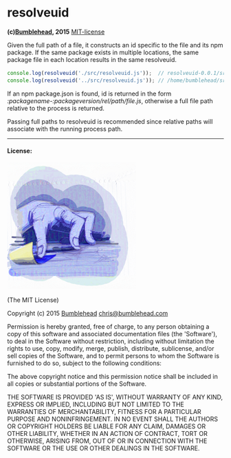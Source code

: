 resolveuid
==========
**(c)[Bumblehead][0], 2015** [MIT-license](#license)

Given the full path of a file, it constructs an id specific to the file and its npm package. If the same package exists in multiple locations, the same package file in each location results in the same resolveuid.

```javascript
console.log(resolveuid('./src/resolveuid.js'));  // resolveuid-0.0.1/src/resolveuid.js
console.log(resolveuid('../src/resolveuid.js')); // /home/bumblehead/src/resolveuid.js
```

If an npm package.json is found, id is returned in the form _:packagename-:packageversion/rel/path/file.js_, otherwise a full file path relative to the process is returned.

Passing full paths to resolveuid is recommended since relative paths will associate with the running process path.


[0]: http://www.bumblehead.com                            "bumblehead"

---------------------------------------------------------
#### <a id="license">License:

 ![scrounge](https://github.com/iambumblehead/scroungejs/raw/master/img/hand.png) 

(The MIT License)

Copyright (c) 2015 [Bumblehead][0] <chris@bumblehead.com>

Permission is hereby granted, free of charge, to any person obtaining a copy of this software and associated documentation files (the 'Software'), to deal in the Software without restriction, including without limitation the rights to use, copy, modify, merge, publish, distribute, sublicense, and/or sell copies of the Software, and to permit persons to whom the Software is furnished to do so, subject to the following conditions:

The above copyright notice and this permission notice shall be included in all copies or substantial portions of the Software.

THE SOFTWARE IS PROVIDED 'AS IS', WITHOUT WARRANTY OF ANY KIND, EXPRESS OR IMPLIED, INCLUDING BUT NOT LIMITED TO THE WARRANTIES OF MERCHANTABILITY, FITNESS FOR A PARTICULAR PURPOSE AND NONINFRINGEMENT. IN NO EVENT SHALL THE AUTHORS OR COPYRIGHT HOLDERS BE LIABLE FOR ANY CLAIM, DAMAGES OR OTHER LIABILITY, WHETHER IN AN ACTION OF CONTRACT, TORT OR OTHERWISE, ARISING FROM, OUT OF OR IN CONNECTION WITH THE SOFTWARE OR THE USE OR OTHER DEALINGS IN THE SOFTWARE.
